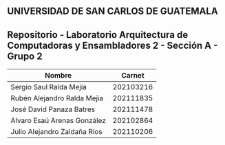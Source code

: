 ## UNIVERSIDAD DE SAN CARLOS DE GUATEMALA
## Repositorio - Laboratorio Arquitectura de Computadoras y Ensambladores 2 - Sección A - Grupo 2

| Nombre | Carnet |
| ------------- | ------------- |
| Sergio Saul Ralda Mejia |  202103216  |
| Rubén Alejandro Ralda Mejia | 202111835 |
| José David Panaza Batres | 202111478 |
| Alvaro Esaú Arenas González |	202102864 |
| Julio Alejandro Zaldaña Ríos | 202110206 |

